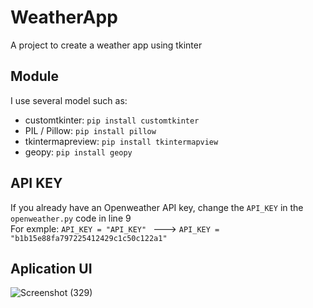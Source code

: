 # WeatherApp
A project to create a weather app using tkinter

## Module
I use several model such as:
* customtkinter: `pip install customtkinter`
* PIL / Pillow: `pip install pillow`
* tkintermapreview: `pip install tkintermapview`
* geopy: `pip install geopy`

## API KEY
If you already have an Openweather API key, change the `API_KEY` in the `openweather.py` code in line 9 <br>
For exmple: 
```API_KEY = "API_KEY" ``` --->  ```API_KEY = "b1b15e88fa797225412429c1c50c122a1" ```

## Aplication UI
![Screenshot (329)](https://github.com/Eleazer85/WeatherApp/assets/72891905/1d4efd17-8a53-41da-9ddf-6355681e4837)
